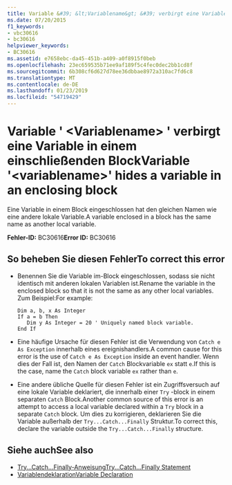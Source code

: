 ```yaml
---
title: Variable &#39; &lt;Variablename&gt; &#39; verbirgt eine Variable in einem einschließenden Block
ms.date: 07/20/2015
f1_keywords:
- vbc30616
- bc30616
helpviewer_keywords:
- BC30616
ms.assetid: e7658ebc-da45-451b-a409-a0f8915f0beb
ms.openlocfilehash: 23ec659535b71ee9af189f5c4fec0dec2bb1cd8f
ms.sourcegitcommit: 6b308cf6d627d78ee36dbbae8972a310ac7fd6c8
ms.translationtype: MT
ms.contentlocale: de-DE
ms.lasthandoff: 01/23/2019
ms.locfileid: "54719429"
---
```

# <a name="variable-39ltvariablenamegt39-hides-a-variable-in-an-enclosing-block"></a><span data-ttu-id="d2385-102">Variable &#39; &lt;Variablename&gt; &#39; verbirgt eine Variable in einem einschließenden Block</span><span class="sxs-lookup"><span data-stu-id="d2385-102">Variable &#39;&lt;variablename&gt;&#39; hides a variable in an enclosing block</span></span>
<span data-ttu-id="d2385-103">Eine Variable in einem Block eingeschlossen hat den gleichen Namen wie eine andere lokale Variable.</span><span class="sxs-lookup"><span data-stu-id="d2385-103">A variable enclosed in a block has the same name as another local variable.</span></span>  
  
 <span data-ttu-id="d2385-104">**Fehler-ID:** BC30616</span><span class="sxs-lookup"><span data-stu-id="d2385-104">**Error ID:** BC30616</span></span>  
  
## <a name="to-correct-this-error"></a><span data-ttu-id="d2385-105">So beheben Sie diesen Fehler</span><span class="sxs-lookup"><span data-stu-id="d2385-105">To correct this error</span></span>  
  
-   <span data-ttu-id="d2385-106">Benennen Sie die Variable im-Block eingeschlossen, sodass sie nicht identisch mit anderen lokalen Variablen ist.</span><span class="sxs-lookup"><span data-stu-id="d2385-106">Rename the variable in the enclosed block so that it is not the same as any other local variables.</span></span> <span data-ttu-id="d2385-107">Zum Beispiel:</span><span class="sxs-lookup"><span data-stu-id="d2385-107">For example:</span></span>  
  
    ```  
    Dim a, b, x As Integer  
    If a = b Then  
       Dim y As Integer = 20 ' Uniquely named block variable.  
    End If  
    ```  
  
-   <span data-ttu-id="d2385-108">Eine häufige Ursache für diesen Fehler ist die Verwendung von `Catch e As Exception` innerhalb eines ereignishandlers.</span><span class="sxs-lookup"><span data-stu-id="d2385-108">A common cause for this error is the use of `Catch e As Exception` inside an event handler.</span></span> <span data-ttu-id="d2385-109">Wenn dies der Fall ist, den Namen der `Catch` Blockvariable `ex` statt `e`.</span><span class="sxs-lookup"><span data-stu-id="d2385-109">If this is the case, name the `Catch` block variable `ex` rather than `e`.</span></span>  
  
-   <span data-ttu-id="d2385-110">Eine andere übliche Quelle für diesen Fehler ist ein Zugriffsversuch auf eine lokale Variable deklariert, die innerhalb einer `Try` -block in einem separaten `Catch` Block.</span><span class="sxs-lookup"><span data-stu-id="d2385-110">Another common source of this error is an attempt to access a local variable declared within a `Try` block in a separate `Catch` block.</span></span> <span data-ttu-id="d2385-111">Um dies zu korrigieren, deklarieren Sie die Variable außerhalb der `Try...Catch...Finally` Struktur.</span><span class="sxs-lookup"><span data-stu-id="d2385-111">To correct this, declare the variable outside the `Try...Catch...Finally` structure.</span></span>  
  
## <a name="see-also"></a><span data-ttu-id="d2385-112">Siehe auch</span><span class="sxs-lookup"><span data-stu-id="d2385-112">See also</span></span>
- [<span data-ttu-id="d2385-113">Try...Catch...Finally-Anweisung</span><span class="sxs-lookup"><span data-stu-id="d2385-113">Try...Catch...Finally Statement</span></span>](../../../visual-basic/language-reference/statements/try-catch-finally-statement.md)
- [<span data-ttu-id="d2385-114">Variablendeklaration</span><span class="sxs-lookup"><span data-stu-id="d2385-114">Variable Declaration</span></span>](../../../visual-basic/programming-guide/language-features/variables/variable-declaration.md)
